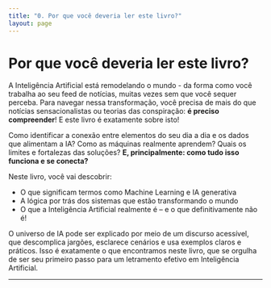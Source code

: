 ```yaml
---
title: "0. Por que você deveria ler este livro?"
layout: page
---
```


# Por que você deveria ler este livro?

A Inteligência Artificial está remodelando o mundo - 
da forma como você trabalha ao seu feed de notícias, 
muitas vezes sem que você sequer perceba. 
Para navegar nessa transformação, 
você precisa de mais do que notícias sensacionalistas ou teorias das conspiração: 
**é preciso compreender**! E este livro é exatamente sobre isto! 


Como identificar a conexão entre elementos do seu dia a dia 
e os dados que alimentam a IA? 
Como as máquinas realmente aprendem? 
Quais os limites e fortalezas das soluções? 
**E, principalmente: como tudo isso funciona e se conecta?**

Neste livro, você vai descobrir:

* O que significam termos como Machine Learning e IA generativa 
* A lógica por trás dos sistemas que estão transformando o mundo 
* O que a Inteligência Artificial realmente é – e o que definitivamente não é!


O universo de IA pode ser explicado por meio de um discurso acessível, 
que descomplica jargões, esclarece cenários e usa exemplos claros e práticos. 
Isso é exatamente o que encontramos neste livro, 
que se orgulha de ser seu primeiro passo para um letramento efetivo em Inteligência Artificial.

---


